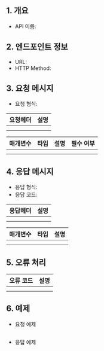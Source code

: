 ## 1. 개요
- API 이름:

## 2. 엔드포인트 정보
- URL:
- HTTP Method:

## 3. 요청 메시지
- 요청 형식:

| 요청헤더 | 설명 |
|----------|------|
|          |      |
|          |      |

| 매개변수 | 타입 | 설명 | 필수 여부 |
|----------|------|------|----------|
|          |      |      |          |
|          |      |      |          |

## 4. 응답 메시지
- 응답 형식:
- 응답 코드:

| 응답헤더 | 설명 |
|----------|------|
|          |      |
|          |      |

| 매개변수 | 타입 | 설명 |
|----------|------|------|
|          |      |      |
|          |      |      |

## 5. 오류 처리
| 오류 코드 | 설명 |
|----------|------|
|          |      |
|          |      |

## 6. 예제
- 요청 예제
```json
```
- 응답 예제
```json
```
